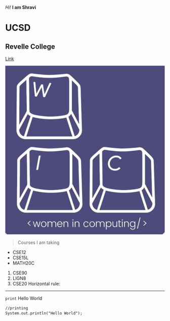 *Hi!*
**I am Shravi**
# UCSD
## Revelle College
[Link](https://www.google.com/)


![Image](wic.jpg)
> Courses I am taking
* CSE12
* CSE15L
* MATH20C
1. CSE90
2. LIGN8
3. CSE20
Horizontal rule:
---
`print` Hello World
```
//printing
System.out.println("Hello World");
```
